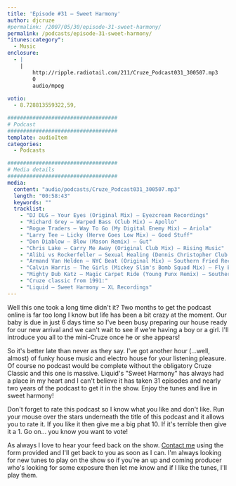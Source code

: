 ```yaml
---
title: 'Episode #31 – Sweet Harmony'
author: djcruze
#permalink: /2007/05/30/episode-31-sweet-harmony/
permalink: /podcasts/episode-31-sweet-harmony/
"itunes:category":
  - Music
enclosure:
  - |
    |
        http://ripple.radiotail.com/211/Cruze_Podcast031_300507.mp3
        0
        audio/mpeg
        
votio:
  - 8.728813559322,59,

###################################
# Podcast
###################################
template: audioItem
categories:
  - Podcasts

###################################
# Media details
###################################
media:
  content: "audio/podcasts/Cruze_Podcast031_300507.mp3"
  length: "00:58:43"
  keywords: ""
  tracklist:
    - "DJ DLG – Your Eyes (Original Mix) – Eyezcream Recordings"
    - "Richard Grey – Warped Bass (Club Mix) – Apollo"
    - "Rogue Traders – Way To Go (My Digital Enemy Mix) – Ariola"
    - "Larry Tee – Licky (Herve Goes Low Mix) – Good Stuff"
    - "Don Diablow – Blow (Mason Remix) – Gut"
    - "Chris Lake – Carry Me Away (Original Club Mix) – Rising Music"
    - "Alibi vs Rockerfeller – Sexual Healing (Dennis Christopher Club Mix) – Gusto"
    - "Armand Van Helden – NYC Beat (Original Mix) – Southern Fried Recordings"
    - "Calvin Harris – The Girls (Mickey Slim's Bomb Squad Mix) – Fly Eye"
    - "Mighty Dub Katz – Magic Carpet Ride (Young Punx Remix) – Southern Fried Recordings"
    - "Cruze classic from 1991:"
    - "Liquid – Sweet Harmony – XL Recordings"
---
```


Well this one took a long time didn't it? Two months to get the podcast online is far too long I know but life has been a bit crazy at the moment. Our baby is due in just 6 days time so I've been busy preparing our house ready for our new arrival and we can't wait to see if we're having a boy or a girl. I'll introduce you all to the mini-Cruze once he or she appears!

So it's better late than never as they say. I've got another hour (...well, almost) of funky house music and electro house for your listening pleasure. Of course no podcast would be complete without the obligatory Cruze Classic and this one is massive. Liquid's "Sweet Harmony" has always had a place in my heart and I can't believe it has taken 31 episodes and nearly two years of the podcast to get it in the show. Enjoy the tunes and live in sweet harmony!

Don't forget to rate this podcast so I know what you like and don't like. Run your mouse over the stars underneath the title of this podcast and it allows you to rate it. If you like it then give me a big phat 10. If it's terrible then give it a 1. Go on... you know you want to vote!

As always I love to hear your feed back on the show. [Contact me][1] using the form provided and I'll get back to you as soon as I can. I'm always looking for new tunes to play on the show so if you're an up and coming producer who's looking for some exposure then let me know and if I like the tunes, I'll play them.


 [1]: http://www.djcruze.co.uk/cms/contact/